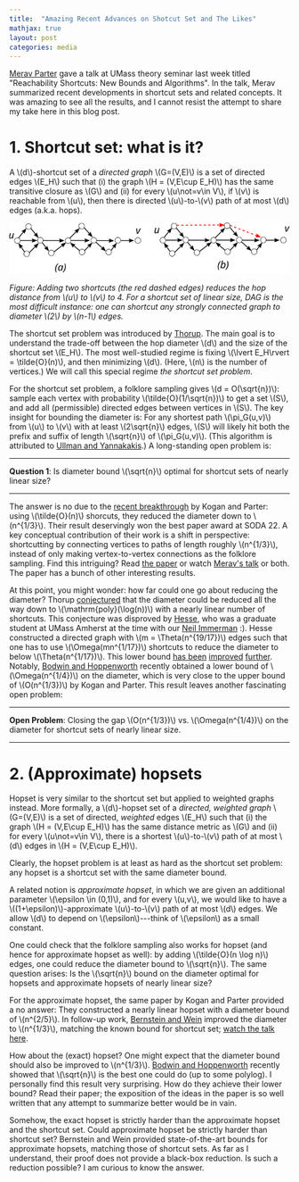 ```yaml
---
title:  "Amazing Recent Advances on Shotcut Set and The Likes"
mathjax: true
layout: post
categories: media
---
```


[Merav Parter](http://www.weizmann.ac.il/math/parter/home) gave a talk at UMass theory seminar last week titled "Reachability Shortcuts: New Bounds and Algorithms". In the talk, Merav summarized recent developments in shortcut sets and related concepts. It was amazing to see all the results, and I cannot resist the attempt to share my take here in this blog post.

# 1. Shortcut set: what is it?

A \\(d\\)-shortcut set of a *directed graph* \\(G=(V,E)\\) is a set of directed edges \\(E_H\\) such that (i) the graph \\(H = (V,E\cup E_H)\\) has the same transitive closure as \\(G\\) and (ii) for every \\(u\not=v\in V\\), if \\(v\\) is reachable from \\(u\\), then there is directed \\(u\\)-to-\\(v\\) path of at most \\(d\\) edges (a.k.a. hops).  

![](/assets/figs/shortcut-set.svg)

*Figure:  Adding two shortcuts (the red dashed edges) reduces the hop distance from \\(u\\) to \\(v\\) to 4. For a shortcut set of linear size, DAG is the most difficult instance: one can shortcut any strongly connected graph to diameter \\(2\\) by \\(n-1\\) edges.*

The shortcut set problem was introduced by [Thorup](https://link.springer.com/chapter/10.1007/3-540-56402-0_48). The main goal is to understand the trade-off between the hop diameter \\(d\\) and the size of the shortcut set \\(E_H\\). The most well-studied regime is fixing \\(\lvert E_H\rvert = \tilde{O}(n)\\), and then minimizing \\(d\\). (Here, \\(n\\) is the number of vertices.) We will call this special regime *the shortcut set problem*. 



For the shortcut set problem, a folklore sampling gives \\(d = O(\sqrt{n})\\): sample each vertex with probability \\(\tilde{O}(1/\sqrt{n})\\) to get a set \\(S\\), and add all (permissible) directed edges between vertices in \\(S\\). The key insight for bounding the diameter is: For any shortest path \\(\pi_G(u,v)\\) from \\(u\\) to \\(v\\) with at least \\(2\sqrt{n}\\) edges,  \\(S\\) will likely hit both the prefix and suffix of length \\(\sqrt{n}\\) of \\(\pi_G(u,v)\\). (This algorithm is attributed to [Ullman and Yannakakis](https://dl.acm.org/doi/10.1145/97444.97686).) A long-standing open problem is:

***
**Question 1**: Is diameter bound \\(\sqrt{n}\\) optimal for shortcut sets of nearly linear size?
***

The answer is no due to the [recent breakthrough](https://arxiv.org/pdf/2111.13240.pdf) by Kogan and Parter: using  \\(\tilde{O}(n)\\) shorcuts, they reduced the diameter down to \\(n^{1/3}\\). Their result deservingly won the best paper award at SODA 22. A key conceptual contribution of their work is a shift in perspective: shortcutting by connecting vertices to paths of length roughly \\(n^{1/3}\\), instead of only making vertex-to-vertex connections as the folklore sampling. Find this intriguing? Read [the paper](https://arxiv.org/pdf/2111.13240.pdf) or watch [Merav's talk](https://www.youtube.com/watch?v=qaY14SnLdMM) or both. The paper has a bunch of other interesting results.

At this point, you might wonder: how far could one go about reducing the diameter? Thorup [conjectured](https://link.springer.com/chapter/10.1007/3-540-56402-0_48) that the diameter could be reduced all the way down to \\(\mathrm{poly}(\log(n))\\) with a nearly linear number of shortcuts. This conjecture was disproved by [Hesse](https://dl.acm.org/doi/pdf/10.5555/644108.644216), who was a graduate student at UMass Amherst at the time with our [Neil Immerman](https://www.mathgenealogy.org/id.php?id=30442) :). Hesse constructed a directed graph with \\(m = \Theta(n^{19/17})\\) edges such that one has to use \\(\Omega(mn^{1/17})\\) shortcuts to reduce the diameter to below \\(\Theta(n^{1/17})\\). This lower bound [has been](https://arxiv.org/abs/1802.06271) [improved](https://arxiv.org/abs/2110.15809) [further](https://arxiv.org/pdf/2304.02193.pdf). Notably, [Bodwin and Hoppenworth](https://arxiv.org/pdf/2304.02193.pdf) recently obtained a lower bound of \\(\Omega(n^{1/4})\\) on the diameter, which is very close to the upper bound of \\(O(n^{1/3})\\) by Kogan and Parter. This result leaves another fascinating open problem:

***
**Open Problem**: Closing the gap \\(O(n^{1/3})\\) vs. \\(\Omega(n^{1/4})\\) on the diameter for shortcut sets of nearly linear size.  
***


# 2. (Approximate) hopsets

Hopset is very similar to the shortcut set but applied to weighted graphs instead. More formally, a \\(d\\)-hopset set of a *directed, weighted graph*  \\(G=(V,E)\\) is a set of directed, *weighted* edges \\(E_H\\) such that (i) the graph \\(H = (V,E\cup E_H)\\) has the same distance metric as \\(G\\) and (ii) for every \\(u\not=v\in V\\),  there is a shortest \\(u\\)-to-\\(v\\) path of at most \\(d\\) edges in \\(H = (V,E\cup E_H)\\). 

Clearly, the hopset problem is at least as hard as the shortcut set problem: any hopset is a shortcut set with the same diameter bound. 

A related notion is *approximate hopset*, in which we are given an additional parameter \\(\epsilon \in (0,1)\\), and for every \\(u,v\\), we would like to have a \\((1+\epsilon)\\)-approximate \\(u\\)-to-\\(v\\) path of at most \\(d\\) edges. We allow \\(d\\) to depend on \\(\epsilon\\)---think of \\(\epsilon\\) as a small constant. 


One could check that the folklore sampling also works for hopset (and hence for approximate hopset as well): by adding \\(\tilde{O}(n \log n)\\) edges, one could reduce the diameter bound to \\(\sqrt{n}\\). The same question arises: Is the  \\(\sqrt{n}\\) bound on the diameter optimal for hopsets and approximate hopsets of nearly linear size? 

For the approximate hopset, the same paper by Kogan and Parter provided a no answer: They constructed a nearly linear hopset with a diameter bound of \\(n^{2/5}\\). In follow-up work, [Bernstein and Wein](https://arxiv.org/abs/2207.04507) improved the diameter to \\(n^{1/3}\\), matching the known bound for shortcut set; [watch the talk here](https://video.cs.utexas.edu/node/428).  

How about the (exact) hopset? One might expect that the diameter bound should also be improved to  \\(n^{1/3}\\). [Bodwin and Hoppenworth](https://arxiv.org/pdf/2304.02193.pdf) recently showed that \\(\sqrt{n}\\) is the best one could do (up to some polylog). I personally find this result very surprising. How do they achieve their lower bound? Read their paper; the exposition of the ideas in the paper is so well written that any attempt to summarize better would be in vain.

Somehow, the exact hopset is strictly harder than the approximate hopset and the shortcut set. Could approximate hopset be strictly harder than shortcut set? Bernstein and Wein provided state-of-the-art bounds for approximate hopsets, matching those of shortcut sets. As far as I understand, their proof does not provide a black-box reduction. Is such a reduction possible? I am curious to know the answer.
